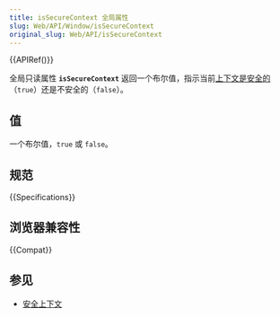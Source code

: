 ```yaml
---
title: isSecureContext 全局属性
slug: Web/API/Window/isSecureContext
original_slug: Web/API/isSecureContext
---
```


{{APIRef()}}

全局只读属性 **`isSecureContext`** 返回一个布尔值，指示当前[上下文是安全的](/zh-CN/docs/Web/Security/Secure_Contexts)（`true`）还是不安全的（`false`）。

## 值

一个布尔值，`true` 或 `false`。

## 规范

{{Specifications}}

## 浏览器兼容性

{{Compat}}

## 参见

- [安全上下文](/zh-CN/docs/Web/Security/Secure_Contexts)
